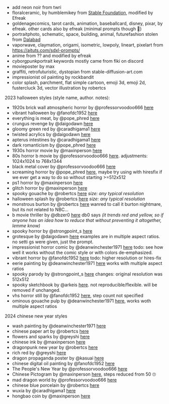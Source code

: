 - add neon noir from twri
- floralceramic, by humblemikey from [Stable Foundation](https://discord.com/channels/1002292111942635562/1108646783090958336/1143416401919479890), modified by Efreak
- goldenagecomics, tarot cards, animation, baseballcard, disney, pixar, by efreak. other cards also by efreak (minimal prompts though 🤷)
- portraitphoto, schematic, space, building, animal, futurefashion stolen from [Dalabad](https://github.com/Dalabad/stable-diffusion-prompt-templates)
- vaporwave, claymation, origami, isometric, lowpoly, lineart, pixelart from https://aituts.com/sdxl-prompts/
- anime from ?? and modified by efreak
- cyborgpunkportrait keywords mostly came from fiki on discord
- movieposter by max
- graffiti, retrofuturistic, dystopian from stable-diffusion-art.com
- impressionist oil painting by rockbandit
- color splash, parchment, flat simple cartoon, emoji 3d, emoji 2d, fustercluck 3d, vector illustration by robertcs

2023 halloween styles (style name, author. notes):
- 1920s brick wall atmospheric horror by @professorvoodoo666 [here](https://discord.com/channels/781145214752129095/1160708232059297962/1167553375278207076)
- vibrant halloween by @fanofdc1952 [here](https://discord.com/channels/781145214752129095/1160708232059297962/1167882295886221453)
- everything is meat, by @pope_phred [here](https://discord.com/channels/781145214752129095/1160708232059297962/1167045781069508738)
- crungus revenge by @daigodawn [here](https://discord.com/channels/781145214752129095/1160708232059297962/1166921467133431950)
- gloomy green red by @caradhigama1 [here](https://discord.com/channels/781145214752129095/1160708232059297962/1166949139758710784)
- twisted acrylics by @daigodawn [here](https://discord.com/channels/781145214752129095/1160708232059297962/1166597846452158474)
- apterus intestines by @caradhigama1 [here](https://discord.com/channels/781145214752129095/1160708232059297962/1166731018473062491)
- dark romanticism by @pope_phred [here](https://discord.com/channels/781145214752129095/1160708232059297962/1165618026591301714)
- 1930s horror movie by @maxinperson [here](https://discord.com/channels/781145214752129095/1160708232059297962/1164567632138211389)
- 80s horror b movie by @professorvoodoo666 [here](https://discord.com/channels/781145214752129095/1160708232059297962/1164618274529624064). adjustments: 1024x1024 to 768x1344
- black metal cover by @professorvoodoo666 [here](https://discord.com/channels/781145214752129095/1160708232059297962/1164725424698441760)
- screaming horror by @pope_phred [here](https://discord.com/channels/781145214752129095/1160708232059297962/1164231301717577860), maybe try using with hiresfix if we ever get a way to do so without starting >=512x512
- ps1 horror by @maxinperson [here](https://discord.com/channels/781145214752129095/1160708232059297962/1163364755315114015)
- glitch horror by @maxinperson [here](https://discord.com/channels/781145214752129095/1160708232059297962/1163344455747772456)
- spooky gouache by @robertcs [here](https://discord.com/channels/781145214752129095/1160708232059297962/1160952407476412499) *size: any typical resolution*
- halloween splash by @robertcs [here](https://discord.com/channels/781145214752129095/1160708232059297962/1161623035141431326) *size: any typical resolution*
- monstrous burton by @robertcs [here](https://discord.com/channels/781145214752129095/1160708232059297962/1161632687270932550) wanred to call it  burton nightmare, but its not related to NBC...
- b movie thriller by @dbzer0 [here](https://discord.com/channels/781145214752129095/1160708232059297962/1162079477061406730) db0 says *(it trends red and yellow, so if anyone has an idea how to reduce that without preventing it altogether, lemme know)*
- spooky horror by @strongpoint_s [here](https://discord.com/channels/781145214752129095/1160708232059297962/1162122208995455166)
- grotesque by @daigodawn [here](https://discord.com/channels/781145214752129095/1160708232059297962/1162182991666217022) examples are in multiple aspect ratios. no setti gs were given, just the prompt.
- impressionist horror comic by @deanwinchester1971 [here](https://discord.com/channels/781145214752129095/1160708232059297962/1162210058000662549) todo: see how well it works without the comic style or with colors de-emphasized.
- vibrant horror by @fanofdc1952 [here](https://discord.com/channels/781145214752129095/1160708232059297962/1162260475275395174) todo: higher resolution or hires-fix
- eerie painting by @deanwinchester1971 [here](https://discord.com/channels/781145214752129095/1160708232059297962/1162458332846628983) works with multiple aspect ratios
- spooky parody by @strongpoint_s [here](https://discord.com/channels/781145214752129095/1160708232059297962/1162756820285267968) changes: original resolution was 512x512
- spooky sketchbook by @arkeis [here](https://discord.com/channels/781145214752129095/1160708232059297962/1162868907523182693). not reproducible/flexible. will be removed if unchanged.
- vhs horror still by @fanofdc1952 [here](https://discord.com/channels/781145214752129095/1160708232059297962/1163084198425395250), step count not specified
- ominous gouache pulp by @deanwinchester1971 [here](https://discord.com/channels/781145214752129095/1160708232059297962/1163085147118252104), works woth multiple aspect ratios

2024 chinese new year styles
- wash painting by @deanwinchester1971 [here](https://discord.com/channels/781145214752129095/1195909363244740649/1200151845977456660)
- chinese paper art by @robertcs [here](https://discord.com/channels/781145214752129095/1195909363244740649/1197238697163247706)
- flowers and sparks by @greyshi [here](https://discord.com/channels/781145214752129095/1195909363244740649/1197253106430382131)
- chinese ink by @maxinperson [here](https://discord.com/channels/781145214752129095/1195909363244740649/1197514247836532766)
- dragonpunk new year by @robertcs [here](https://discord.com/channels/781145214752129095/1195909363244740649/1197597482541129918)
- rich red by @greyshi [here](https://discord.com/channels/781145214752129095/1195909363244740649/1197848277329125417)
- dragon propaganda poster by @kasuai [here](https://discord.com/channels/781145214752129095/1195909363244740649/1198255653572059186)
- chinese digital oil painting by @fanofdc1952 [here](https://discord.com/channels/781145214752129095/1195909363244740649/1198599117463617637)
- The People's New Year by @professorvoodoo666 [here](https://discord.com/channels/781145214752129095/1195909363244740649/1198738239117344888)
- Chinese Pictogram by @maxinperson [here](https://discord.com/channels/781145214752129095/1195909363244740649/1198852488086958171), steps reduced from 50 🙄
- mad dragon world by @professorvoodoo666 [here](https://discord.com/channels/781145214752129095/1195909363244740649/1200061466708029451)
- chinese blue porcelain by @robertcs [here](https://discord.com/channels/781145214752129095/1195909363244740649/1200206464988500039)
- wuxia by @caradhigama1 [here](https://discord.com/channels/781145214752129095/1195909363244740649/1199963162716426311)
- hongbao coin by @maxinperson [here](https://discord.com/channels/781145214752129095/1195909363244740649/1200304910898573412)
